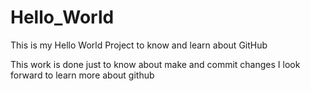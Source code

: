 # Hello_World
This is my Hello World Project to know and learn about GitHub

This work is done just to know about make and commit changes
I look forward to learn more about github
